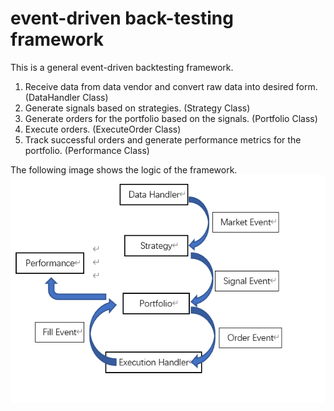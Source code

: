 # event-driven back-testing framework
This is a general event-driven backtesting framework.
1. Receive data from data vendor and convert raw data into desired form. (DataHandler Class)
2. Generate signals based on strategies. (Strategy Class)
3. Generate orders for the portfolio based on the signals. (Portfolio Class)
4. Execute orders. (ExecuteOrder Class)
5. Track successful orders and generate performance metrics for the portfolio. (Performance Class)


The following image shows the logic of the framework.
<img src="./backtesting framework.png"> </img>

